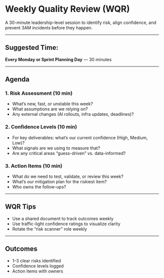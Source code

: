 # Weekly Quality Review (WQR)

A 30-minute leadership-level session to identify risk, align confidence, and prevent 3AM incidents before they happen.

---

## Suggested Time:

**Every Monday or Sprint Planning Day** — 30 minutes

---

## Agenda

### 1. Risk Assessment (10 min)

- What’s new, fast, or unstable this week?
- What assumptions are we relying on?
- Any external changes (AI rollouts, infra updates, deadlines)?

### 2. Confidence Levels (10 min)

- For key deliverables: what’s our current confidence (High, Medium, Low)?
- What signals are we using to measure that?
- Are any critical areas “guess-driven” vs. data-informed?

### 3. Action Items (10 min)

- What do we need to test, validate, or review this week?
- What’s our mitigation plan for the riskiest item?
- Who owns the follow-ups?

---

## WQR Tips

- Use a shared document to track outcomes weekly
- Use traffic-light confidence ratings to visualize clarity
- Rotate the “risk scanner” role weekly

---

## Outcomes

- 1–3 clear risks identified
- Confidence levels logged
- Action items with owners

